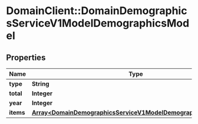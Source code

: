 # DomainClient::DomainDemographicsServiceV1ModelDemographicsModel

## Properties
Name | Type | Description | Notes
------------ | ------------- | ------------- | -------------
**type** | **String** |  | [optional] 
**total** | **Integer** |  | [optional] 
**year** | **Integer** |  | [optional] 
**items** | [**Array&lt;DomainDemographicsServiceV1ModelDemographicsItemModel&gt;**](DomainDemographicsServiceV1ModelDemographicsItemModel.md) |  | [optional] 


